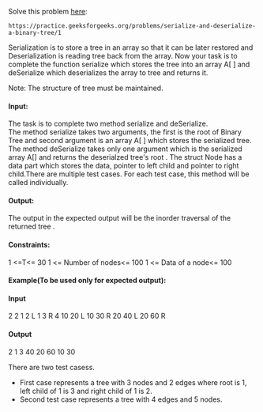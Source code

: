 Solve this problem [here](https://practice.geeksforgeeks.org/problems/serialize-and-deserialize-a-binary-tree/1): 

`https://practice.geeksforgeeks.org/problems/serialize-and-deserialize-a-binary-tree/1`

Serialization is to store a tree in an array so that it can be later restored and Deserialization is reading tree 
back from the array. Now your task is to complete the function serialize which stores the tree into an array A[ ] 
and deSerialize which deserializes the array to tree and returns it.

Note: The structure of tree must be maintained.

#### Input:

The task is to complete two method serialize and deSerialize.  
The method serialize takes  two arguments, the first is the root of Binary Tree and second argument is an array A[ ] which 
stores the serialized tree. The method deSerialize takes only one argument which is the serialized array A[] and 
returns the deserialzed tree's root . The struct Node has a data part which stores the data, pointer to left child and 
pointer to right child.There are multiple test cases. For each test case, this method will be called individually.

#### Output:

The  output in the expected output will be the inorder traversal of the returned tree .

#### Constraints:

1 <=T<= 30
1 <= Number of nodes<= 100
1 <= Data of a node<= 100

#### Example(To be used only for expected output):

#### Input

2
2
1 2 L 1 3 R
4
10 20 L 10 30 R 20 40 L 20 60 R

#### Output

2 1 3
40 20 60 10 30


There are two test casess.  
* First case represents a tree with 3 nodes and 2 edges where root is 1, left child of 1 is 3 and right child of 1 is 2.   
* Second test case represents a tree with 4 edges and 5 nodes.
